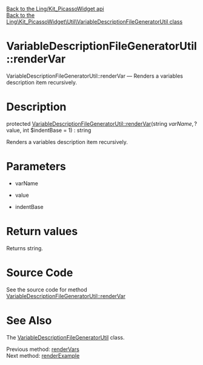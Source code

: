 [Back to the Ling/Kit_PicassoWidget api](https://github.com/lingtalfi/Kit_PicassoWidget/blob/master/doc/api/Ling/Kit_PicassoWidget.md)<br>
[Back to the Ling\Kit_PicassoWidget\Util\VariableDescriptionFileGeneratorUtil class](https://github.com/lingtalfi/Kit_PicassoWidget/blob/master/doc/api/Ling/Kit_PicassoWidget/Util/VariableDescriptionFileGeneratorUtil.md)


VariableDescriptionFileGeneratorUtil::renderVar
================



VariableDescriptionFileGeneratorUtil::renderVar — Renders a variables description item recursively.




Description
================


protected [VariableDescriptionFileGeneratorUtil::renderVar](https://github.com/lingtalfi/Kit_PicassoWidget/blob/master/doc/api/Ling/Kit_PicassoWidget/Util/VariableDescriptionFileGeneratorUtil/renderVar.md)(string $varName, ?$value, int $indentBase = 1) : string




Renders a variables description item recursively.




Parameters
================


- varName

    

- value

    

- indentBase

    


Return values
================

Returns string.








Source Code
===========
See the source code for method [VariableDescriptionFileGeneratorUtil::renderVar](https://github.com/lingtalfi/Kit_PicassoWidget/blob/master/Util/VariableDescriptionFileGeneratorUtil.php#L105-L194)


See Also
================

The [VariableDescriptionFileGeneratorUtil](https://github.com/lingtalfi/Kit_PicassoWidget/blob/master/doc/api/Ling/Kit_PicassoWidget/Util/VariableDescriptionFileGeneratorUtil.md) class.

Previous method: [renderVars](https://github.com/lingtalfi/Kit_PicassoWidget/blob/master/doc/api/Ling/Kit_PicassoWidget/Util/VariableDescriptionFileGeneratorUtil/renderVars.md)<br>Next method: [renderExample](https://github.com/lingtalfi/Kit_PicassoWidget/blob/master/doc/api/Ling/Kit_PicassoWidget/Util/VariableDescriptionFileGeneratorUtil/renderExample.md)<br>

